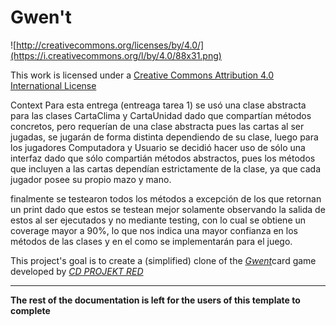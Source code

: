 # Gwen't

![http://creativecommons.org/licenses/by/4.0/](https://i.creativecommons.org/l/by/4.0/88x31.png)

This work is licensed under a
[Creative Commons Attribution 4.0 International License](http://creativecommons.org/licenses/by/4.0/)

Context
Para esta entrega (entreaga tarea 1) se usó una clase abstracta para las clases CartaClima y CartaUnidad dado que 
compartían métodos concretos, pero requerían de una clase abstracta pues las cartas al ser jugadas, se jugarán de 
forma distinta dependiendo de su clase, luego para los jugadores Computadora y Usuario se decidió hacer uso de sólo 
una interfaz dado que sólo compartián métodos abstractos, pues los métodos que incluyen a las cartas dependían 
estrictamente de la clase, ya que cada jugador posee su propio mazo y mano.

finalmente se testearon todos los métodos a excepción de los que retornan un print dado que estos se testean mejor 
solamente observando la salida de estos al ser ejecutados y no mediante testing, con lo cual se obtiene un coverage 
mayor a 90%, lo que nos indica una mayor confianza en los métodos de las clases y en el como se implementarán para 
el juego.

This project's goal is to create a (simplified) clone of the
[_Gwent_](https://www.playgwent.com/en)card game developed by [_CD PROJEKT RED_](https://cdprojektred.com/en/)

---

**The rest of the documentation is left for the users of this template to complete**